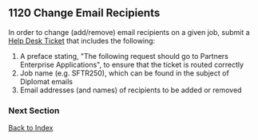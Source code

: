 ## 1120 Change Email Recipients

In order to change (add/remove) email recipients on a given job, submit a [Help Desk Ticket](http://helpdeskselfservice.partners.org) that includes the following:

1. A preface stating, "The following request should go to Partners Enterprise Applications", to ensure that the ticket is routed correctly
2. Job name (e.g. SFTR250), which can be found in the subject of Diplomat emails
3. Email addresses (and names) of recipients to be added or removed


### Next Section

[Back to Index](https://github.com/sleepepi/howto/blob/master/README.md)
